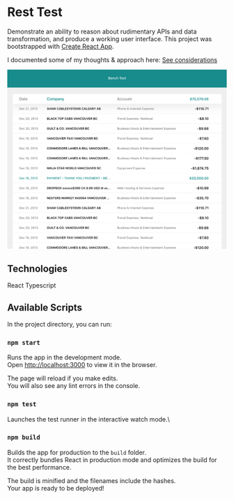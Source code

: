 # Rest Test

Demonstrate an ability to reason about rudimentary APIs and data transformation, and produce a working user interface.
This project was bootstrapped with [Create React App](https://github.com/facebook/create-react-app).

I documented some of my thoughts & approach here: [See considerations](/considerations.md)

![Alt text](/screenshot.png?raw=true)

## Technologies

React
Typescript

## Available Scripts

In the project directory, you can run:

### `npm start`

Runs the app in the development mode.\
Open [http://localhost:3000](http://localhost:3000) to view it in the browser.

The page will reload if you make edits.\
You will also see any lint errors in the console.
### `npm test`

Launches the test runner in the interactive watch mode.\
### `npm build`

Builds the app for production to the `build` folder.\
It correctly bundles React in production mode and optimizes the build for the best performance.

The build is minified and the filenames include the hashes.\
Your app is ready to be deployed!
